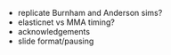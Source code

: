 - replicate Burnham and Anderson sims?
- elasticnet vs MMA timing?
- acknowledgements
- slide format/pausing
